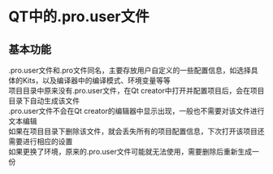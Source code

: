 # QT中的.pro.user文件

## 基本功能
.pro.user文件和.pro文件同名，主要存放用户自定义的一些配置信息，如选择具体的Kits，以及编译器中的编译模式、环境变量等等  
项目目录中原来没有.pro.user文件，在Qt creator中打开并配置项目后，会在项目目录下自动生成该文件  
.pro.user文件不会在Qt creator的编辑器中显示出现，一般也不需要对该文件进行文本编辑  
如果在项目目录下删除该文件，就会丢失所有的项目配置信息，下次打开该项目还需要进行相应的设置  
如果更换了环境，原来的.pro.user文件可能就无法使用，需要删除后重新生成一份  